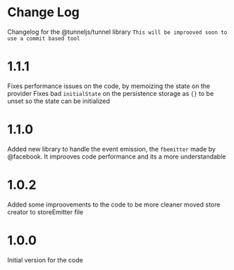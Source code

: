 # Change Log

Changelog for the @tunneljs/tunnel library
`This will be improoved soon to use a commit based tool`

# 1.1.1

Fixes performance issues on the code, by memoizing the state on the provider
Fixes bad `initialState` on the persistence storage as `{}` to be unset so the state can be initialized

# 1.1.0

Added new library to handle the event emission, the `fbemitter` made by @facebook. It improoves code performance and its a more understandable

# 1.0.2

Added some improovements to the code to be more cleaner moved store creator to storeEmitter file

# 1.0.0

Initial version for the code
